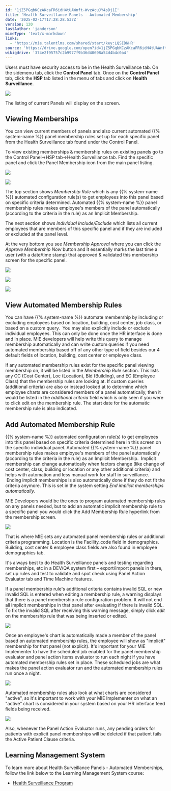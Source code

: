 ```yaml
---
id: '1jZ5PGqbKCzAKcaFR6idH4tUAWnft-WvzAcuJY4pDj1I'
title: 'Health Surveillance Panels - Automated Membership'
date: '2025-02-17T17:28:28.537Z'
version: 120
lastAuthor: 'janderson'
mimeType: 'text/x-markdown'
links:
  - 'https://mie.talentlms.com/shared/start/key:LQSIDNHR'
source: 'https://drive.google.com/open?id=1jZ5PGqbKCzAKcaFR6idH4tUAWnft-WvzAcuJY4pDj1I'
wikigdrive: '374e2f95757c2b9977f9b36d40698a54d4b4c0a4'
---
```

Users must have security access to be in the Health Surveillance tab. On the sidemenu tab, click the **Control Panel** tab. Once on the **Control Panel** tab, click the **HSP** tab listed in the menu of tabs and click on **Health Surveillance**.

![](../health-surveillance-panels-automated-membership.assets/30942734ff261173f4ba2b14bf620616.png)

The listing of current Panels will display on the screen.

## Viewing Memberships

You can view current members of panels and also current automated {{% system-name %}} panel membership rules set up for each specific panel from the Health Surveillance tab found under the Control Panel.

To view existing memberships & membership rules on existing panels go to the Control Panel→HSP tab→Health Surveillance tab. Find the specific panel and click the Panel Membership icon from the main panel listing.

![](../health-surveillance-panels-automated-membership.assets/34e82a7e7d3861207efe7159b50d5e7c.png)

![](../health-surveillance-panels-automated-membership.assets/860d3eecee07a2f057213e4b242a627e.png)

The top section shows *Membership Rule* which is any {{% system-name %}} automated configuration rule(s) to get employees into this panel based on specific criteria determined. Automated {{% system-name %}} panel membership rules makes employee's members of the panel automatically (according to the criteria in the rule) as an Implicit Membership.

The next section shows *Individual Include/Exclude* which lists all current employees that are members of this specific panel and if they are included or excluded at the panel level.

At the very bottom you see *Membership Approval* where you can click the *Approve Membership Now* button and it essentially marks the last time a user (with a date/time stamp) that approved & validated this membership screen for the specific panel.

![](../health-surveillance-panels-automated-membership.assets/5614c62dab0fea6b5cbdf9ff2f3d89ea.png)

![](../health-surveillance-panels-automated-membership.assets/1b37f7cfecb3446d1393db006c5dfc0b.png)

![](../health-surveillance-panels-automated-membership.assets/36e7c80710bf2e27c7c2e3f47c5870bd.png)

## View Automated Membership Rules

You can have {{% system-name %}} automate membership by including or excluding employees based on location, building, cost center, job class, or based on a custom query.  You may also explicitly include or exclude individual employees. This can only be done once the HR interface is done and in place. MIE developers will help write this query to manage membership automatically and can write custom queries if you need automated membership based off of any other type of field besides our 4 default fields of location, building, cost center or employee class.

If any automated membership rules exist for the specific panel viewing membership on, it will be listed in the *Membership Rule* section. This lists any CC (Cost Center), Loc (Location), Bld (Building), and EC (Employee Class) that the membership rules are looking at. If custom queries (additional criteria) are also or instead looked at to determine which employee charts are considered members of a panel automatically, then it would be listed in the *additional criteria* field which is only seen if you were to click edit on the membership rule. The start date for the automatic membership rule is also indicated.

## Add Automated Membership Rule

{{% system-name %}} automated configuration rule(s) to get employees into this panel based on specific criteria determined here in this screen on the specific individual panel. Automated {{% system-name %}} panel membership rules makes employee's members of the panel automatically (according to the criteria in the rule) as an Implicit Membership.  Implicit membership can change automatically when factors change (like change of cost center, class, building or location or any other additional criteria) and helps with automation and less manual work for staff in surveillance.  Ending implicit memberships is also automatically done if they do not fit the criteria anymore. This is set in the system setting *End implicit memberships automatically*.

MIE Developers would be the ones to program automated membership rules on any panels needed, but to add an automatic implicit membership rule to a specific panel you would click the Add Membership Rule hyperlink from the membership screen.

![](../health-surveillance-panels-automated-membership.assets/b1a09e69cf0bc4caa7177c2a69710fa2.png)

That is where MIE sets any automated panel membership rules or additional criteria programming. Location is the Facility_code field in demographics. Building, cost center & employee class fields are also found in employee demographics tab.

It's always best to do Health Surveillance panels and testing regarding memberships, etc in a DEV/QA system first – export/import panels in there, set up rules and test to validate and spot check using Panel Action Evaluator tab and Time Machine features.

If a panel membership rule's additional criteria contains invalid SQL or new invalid SQL is entered when editing a membership rule, a warning displays that there is a panel membership rule configuration problem. It will not end all implicit memberships in that panel after evaluating if there is invalid SQL. To fix the invalid SQL after receiving this warning message, simply click *edit* on the membership rule that was being inserted or edited.

![](../health-surveillance-panels-automated-membership.assets/2012365e10ca1bab623e70a36df12b6b.png)

Once an employee's chart is automatically made a member of the panel based on automated membership rules, the employee will show as "implicit" membership for that panel (not explicit). It's important for your MIE Implementer to have the scheduled job enabled for the panel membership evaluator and panel action items evaluator to run each night if you have automated membership rules set in place. These scheduled jobs are what makes the panel action evaluator run and the automated membership rules run once a night.

![](../health-surveillance-panels-automated-membership.assets/99315d925b8db2969a4d762532552fa6.png)

Automated membership rules also look at what charts are considered "active", so it's important to work with your MIE Implementer on what an "active" chart is considered in your system based on your HR interface feed fields being received.

![](../health-surveillance-panels-automated-membership.assets/da1675830a03fdbfb585387a87f5d283.png)

Also, whenever the Panel Action Evaluator runs, any pending orders for patients with explicit panel memberships will be deleted if that patient fails the Active Patient Clause criteria.

## Learning Management System

To learn more about Health Surveillance Panels - Automated Memberships, follow the link below to the Learning Management System course:

* [Health Surveillance Program](https://mie.talentlms.com/shared/start/key:LQSIDNHR)

